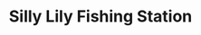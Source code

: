 ---
title: "Silly Lily Fishing Station"
url: /east-moriches/silly-lily-fishing-station/
shop: Angeln
---
